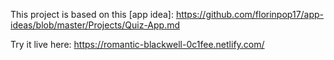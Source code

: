 This project is based on this [app idea]: https://github.com/florinpop17/app-ideas/blob/master/Projects/Quiz-App.md

Try it live here: https://romantic-blackwell-0c1fee.netlify.com/
